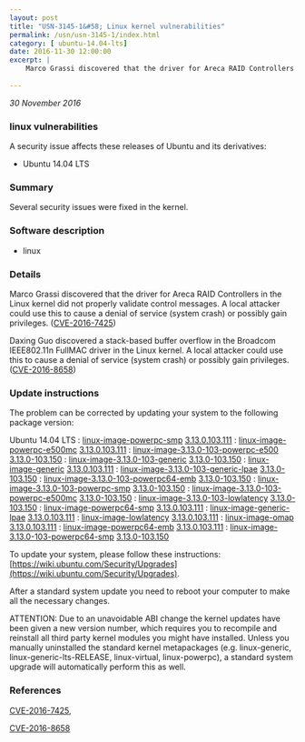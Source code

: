 ```yaml
---
layout: post
title: "USN-3145-1&#58; Linux kernel vulnerabilities"
permalink: /usn/usn-3145-1/index.html
category: [ ubuntu-14.04-lts]
date: 2016-11-30 12:00:00
excerpt: |
    Marco Grassi discovered that the driver for Areca RAID Controllers in the Linux kernel did not properly validate control messages. A local attacker could use this to cause a denial of service (system crash) or possibly gain privileges. ([CVE-2016-7425](http://people.ubuntu.com/~ubuntu-security/cve/CVE-2016-7425))
    
--- 
```

 
 

*30 November 2016*

### linux vulnerabilities

A security issue affects these releases of Ubuntu and its derivatives:

* Ubuntu 14.04 LTS

### Summary

Several security issues were fixed in the kernel. 

### Software description

* linux 

### Details

Marco Grassi discovered that the driver for Areca RAID Controllers in the Linux kernel did not properly validate control messages. A local attacker could use this to cause a denial of service (system crash) or possibly gain privileges. ([CVE-2016-7425](http://people.ubuntu.com/~ubuntu-security/cve/CVE-2016-7425))

Daxing Guo discovered a stack-based buffer overflow in the Broadcom IEEE802.11n FullMAC driver in the Linux kernel. A local attacker could use this to cause a denial of service (system crash) or possibly gain privileges. ([CVE-2016-8658](http://people.ubuntu.com/~ubuntu-security/cve/CVE-2016-8658)) 

### Update instructions

The problem can be corrected by updating your system to the following package version:

Ubuntu 14.04 LTS
 : [linux-image-powerpc-smp](https://launchpad.net/ubuntu/+source/linux) <span> [3.13.0.103.111](https://launchpad.net/ubuntu/+source/linux/3.13.0-103.150) </span> 
 : [linux-image-powerpc-e500mc](https://launchpad.net/ubuntu/+source/linux) <span> [3.13.0.103.111](https://launchpad.net/ubuntu/+source/linux/3.13.0-103.150) </span> 
 : [linux-image-3.13.0-103-powerpc-e500](https://launchpad.net/ubuntu/+source/linux) <span> [3.13.0-103.150](https://launchpad.net/ubuntu/+source/linux/3.13.0-103.150) </span> 
 : [linux-image-3.13.0-103-generic](https://launchpad.net/ubuntu/+source/linux) <span> [3.13.0-103.150](https://launchpad.net/ubuntu/+source/linux/3.13.0-103.150) </span> 
 : [linux-image-generic](https://launchpad.net/ubuntu/+source/linux) <span> [3.13.0.103.111](https://launchpad.net/ubuntu/+source/linux/3.13.0-103.150) </span> 
 : [linux-image-3.13.0-103-generic-lpae](https://launchpad.net/ubuntu/+source/linux) <span> [3.13.0-103.150](https://launchpad.net/ubuntu/+source/linux/3.13.0-103.150) </span> 
 : [linux-image-3.13.0-103-powerpc64-emb](https://launchpad.net/ubuntu/+source/linux) <span> [3.13.0-103.150](https://launchpad.net/ubuntu/+source/linux/3.13.0-103.150) </span> 
 : [linux-image-3.13.0-103-powerpc-smp](https://launchpad.net/ubuntu/+source/linux) <span> [3.13.0-103.150](https://launchpad.net/ubuntu/+source/linux/3.13.0-103.150) </span> 
 : [linux-image-3.13.0-103-powerpc-e500mc](https://launchpad.net/ubuntu/+source/linux) <span> [3.13.0-103.150](https://launchpad.net/ubuntu/+source/linux/3.13.0-103.150) </span> 
 : [linux-image-3.13.0-103-lowlatency](https://launchpad.net/ubuntu/+source/linux) <span> [3.13.0-103.150](https://launchpad.net/ubuntu/+source/linux/3.13.0-103.150) </span> 
 : [linux-image-powerpc64-smp](https://launchpad.net/ubuntu/+source/linux) <span> [3.13.0.103.111](https://launchpad.net/ubuntu/+source/linux/3.13.0-103.150) </span> 
 : [linux-image-generic-lpae](https://launchpad.net/ubuntu/+source/linux) <span> [3.13.0.103.111](https://launchpad.net/ubuntu/+source/linux/3.13.0-103.150) </span> 
 : [linux-image-lowlatency](https://launchpad.net/ubuntu/+source/linux) <span> [3.13.0.103.111](https://launchpad.net/ubuntu/+source/linux/3.13.0-103.150) </span> 
 : [linux-image-omap](https://launchpad.net/ubuntu/+source/linux) <span> [3.13.0.103.111](https://launchpad.net/ubuntu/+source/linux/3.13.0-103.150) </span> 
 : [linux-image-powerpc64-emb](https://launchpad.net/ubuntu/+source/linux) <span> [3.13.0.103.111](https://launchpad.net/ubuntu/+source/linux/3.13.0-103.150) </span> 
 : [linux-image-3.13.0-103-powerpc64-smp](https://launchpad.net/ubuntu/+source/linux) <span> [3.13.0-103.150](https://launchpad.net/ubuntu/+source/linux/3.13.0-103.150) </span> 

To update your system, please follow these instructions: [https://wiki.ubuntu.com/Security/Upgrades](https://wiki.ubuntu.com/Security/Upgrades).

After a standard system update you need to reboot your computer to make all the necessary changes.

ATTENTION: Due to an unavoidable ABI change the kernel updates have been given a new version number, which requires you to recompile and reinstall all third party kernel modules you might have installed. Unless you manually uninstalled the standard kernel metapackages (e.g. linux-generic, linux-generic-lts-RELEASE, linux-virtual, linux-powerpc), a standard system upgrade will automatically perform this as well. 

### References

 
 [CVE-2016-7425](http://people.ubuntu.com/~ubuntu-security/cve/CVE-2016-7425), 

 [CVE-2016-8658](http://people.ubuntu.com/~ubuntu-security/cve/CVE-2016-8658)
 

